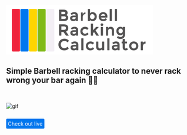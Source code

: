 <img src="./logo.png"> 

## Simple Barbell racking calculator to never rack wrong your bar again 🏋️‍♀️
<br>

![gif](https://media.giphy.com/media/XfBtsIAbXUJIk/giphy.gif)

<br>
<a style="
background: #0077ee; 
border:none; 
color: white; 
padding:.3rem; 
border-radius: 3px;
text-decoration: none"
href="https://mystifying-galileo-73413d.netlify.app">Check out live</a>
